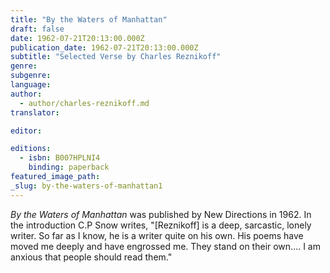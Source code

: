 ```yaml
---
title: "By the Waters of Manhattan"
draft: false
date: 1962-07-21T20:13:00.000Z
publication_date: 1962-07-21T20:13:00.000Z
subtitle: "Selected Verse by Charles Reznikoff"
genre:
subgenre:
language:
author:
  - author/charles-reznikoff.md
translator:

editor:

editions:
  - isbn: B007HPLNI4
    binding: paperback
featured_image_path:
_slug: by-the-waters-of-manhattan1
---
```


_By the Waters of Manhattan_ was published by New Directions in 1962. In the introduction C.P Snow writes, "[Reznikoff] is a deep, sarcastic, lonely writer. So far as I know, he is a writer quite on his own. His poems have moved me deeply and have engrossed me. They stand on their own.... I am anxious that people should read them."

